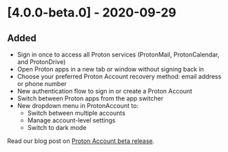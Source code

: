 # [4.0.0-beta.0] - 2020-09-29
## Added
- Sign in once to access all Proton services (ProtonMail, ProtonCalendar, and ProtonDrive) 
- Open Proton apps in a new tab or window without signing back in 
- Choose your preferred Proton Account recovery method: email address or phone number
- New authentication flow to sign in or create a Proton Account 
- Switch between Proton apps from the app switcher
- New dropdown menu in ProtonAccount to:
    - Switch between multiple accounts
    - Manage account-level settings 
    - Switch to dark mode

Read our blog post on [Proton Account beta release](http://protonmail.com/blog/sso-beta).